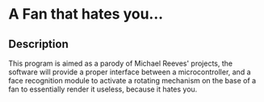 # A Fan that hates you...
## Description
This program is aimed as a parody of Michael Reeves' projects, the software will provide a proper interface between a microcontroller, and a face recognition module to activate a rotating mechanism on the base of a fan to essentially render it useless, because it hates you.